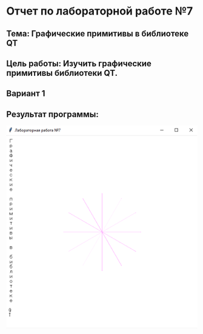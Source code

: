 # Отчет по лабораторной работе №7

## Тема: Графические примитивы в библиотеке QT

## Цель работы: Изучить графические примитивы библиотеки QT.

## Вариант 1

## Результат программы:

![image](./images/snejinka.png)
